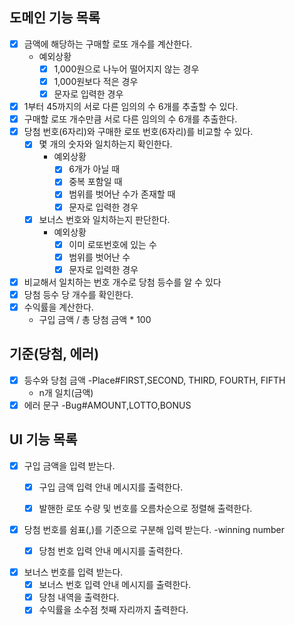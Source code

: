 ## 도메인 기능 목록

- [x] 금액에 해당하는 구매할 로또 개수를 계산한다.
    - 예외상황
        - [x] 1,000원으로 나누어 떨어지지 않는 경우
        - [x] 1,000원보다 적은 경우
        - [x] 문자로 입력한 경우
- [x] 1부터 45까지의 서로 다른 임의의 수 6개를 추출할 수 있다.
- [x] 구매할 로또 개수만큼 서로 다른 임의의 수 6개를 추출한다.
- [x] 당첨 번호(6자리)와 구매한 로또 번호(6자리)를 비교할 수 있다.
    - [x] 몇 개의 숫자와 일치하는지 확인한다.
        - 예외상황
            - [x] 6개가 아닐 때
            - [x] 중복 포함일 때
            - [x] 범위를 벗어난 수가 존재할 때
            - [x] 문자로 입력한 경우
    - [x] 보너스 번호와 일치하는지 판단한다.
        - 예외상황
            - [x] 이미 로또번호에 있는 수
            - [x] 범위를 벗어난 수
            - [x] 문자로 입력한 경우
- [x] 비교해서 일치하는 번호 개수로 당첨 등수를 알 수 있다
- [x] 당첨 등수 당 개수를 확인한다.
- [x] 수익률을 계산한다.
    - 구입 금액 / 총 당첨 금액 * 100

## 기준(당첨, 에러)

- [x] 등수와 당첨 금액 -Place#FIRST,SECOND, THIRD, FOURTH, FIFTH
    - n개 일치(금액)
- [x] 에러 문구 -Bug#AMOUNT,LOTTO,BONUS

## UI 기능 목록

- [x] 구입 금액을 입력 받는다.
    - [x] 구입 금액 입력 안내 메시지를 출력한다.
    - [x] 발핸한 로또 수량 및 번호를 오름차순으로 정렬해 출력한다.


- [x] 당첨 번호를 쉼표(,)를 기준으로 구분해 입력 받는다. -winning number
    - [x] 당첨 번호 입력 안내 메시지를 출력한다.


- [x] 보너스 번호를 입력 받는다.
    - [x] 보너스 번호 입력 안내 메시지를 출력한다.
    - [x] 당첨 내역을 출력한다.
    - [x] 수익률을 소수점 첫째 자리까지 출력한다.